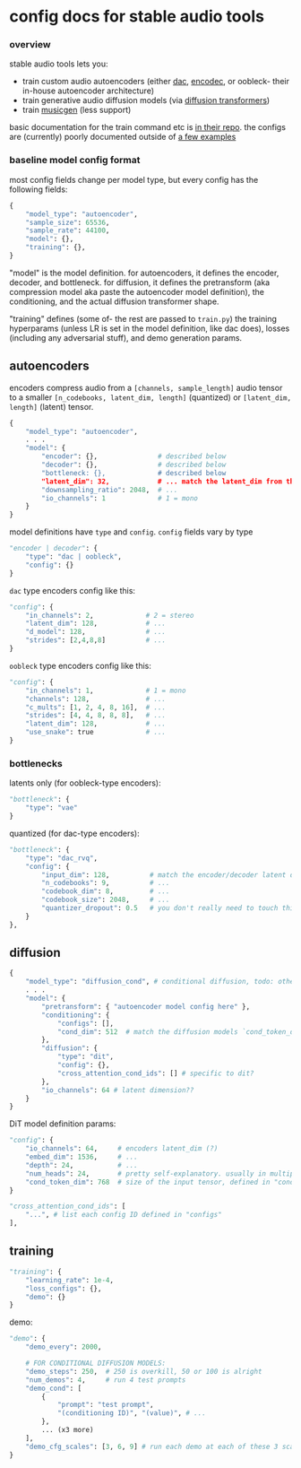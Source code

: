 # config docs for stable audio tools

### overview

stable audio tools lets you:
- train custom audio autoencoders (either [dac](https://github.com/descriptinc/descript-audio-codec), [encodec](https://github.com/facebookresearch/audiocraft/blob/main/docs/ENCODEC.md), or oobleck- their in-house autoencoder architecture)
- train generative audio diffusion models (via [diffusion transformers](https://arxiv.org/pdf/2212.09748.pdf))
- train [musicgen](https://github.com/facebookresearch/audiocraft/blob/main/docs/MUSICGEN.md) (less support)

basic documentation for the train command etc is [in their repo](https://github.com/Stability-AI/stable-audio-tools/blob/main/README.md). the configs are (currently) poorly documented outside of [a few examples](https://github.com/Stability-AI/stable-audio-tools/tree/main/stable_audio_tools/configs)

### baseline model config format

most config fields change per model type, but every config has the following fields:

```py
{
    "model_type": "autoencoder", 
    "sample_size": 65536,
    "sample_rate": 44100,
    "model": {},
    "training": {},  
}
```

"model" is the model definition. for autoencoders, it defines the encoder, decoder, and bottleneck. for diffusion, it defines the pretransform (aka compression model aka paste the autoencoder model definition), the conditioning, and the actual diffusion transformer shape.

"training" defines (some of- the rest are passed to `train.py`) the training hyperparams (unless LR is set in the model definition, like dac does), losses (including any adversarial stuff), and demo generation params.

## autoencoders

encoders compress audio from a `[channels, sample_length]` audio tensor to a smaller `[n_codebooks, latent_dim, length]` (quantized) or `[latent_dim, length]` (latent) tensor.

```py
{
    "model_type": "autoencoder",
    . . .
    "model": {
        "encoder": {},               # described below
        "decoder": {},               # described below
        "bottleneck: {},             # described below
        "latent_dim": 32,            # ... match the latent_dim from the model config, described below
        "downsampling_ratio": 2048,  # ...
        "io_channels": 1             # 1 = mono
    }
}
```

model definitions have `type` and `config`. `config` fields vary by type

```py
"encoder | decoder": {
    "type": "dac | oobleck",
    "config": {}
}
```

`dac` type encoders config like this:

```py
"config": {
    "in_channels": 2,             # 2 = stereo
    "latent_dim": 128,            # ...
    "d_model": 128,               # ...
    "strides": [2,4,8,8]          # ...
}
```

`oobleck` type encoders config like this:

```py
"config": {
    "in_channels": 1,             # 1 = mono
    "channels": 128,              # ...
    "c_mults": [1, 2, 4, 8, 16],  # ...
    "strides": [4, 4, 8, 8, 8],   # ...
    "latent_dim": 128,            # ...
    "use_snake": true             # ...
}
```

### bottlenecks

latents only (for oobleck-type encoders):

```py
"bottleneck": {
    "type": "vae"
}
```

quantized (for dac-type encoders):

```py
"bottleneck": {
    "type": "dac_rvq",
    "config": {
        "input_dim": 128,          # match the encoder/decoder latent dim
        "n_codebooks": 9,          # ...
        "codebook_dim": 8,         # ...
        "codebook_size": 2048,     # ...
        "quantizer_dropout": 0.5   # you don't really need to touch this
    }
},
```

## diffusion

```py
{
    "model_type": "diffusion_cond", # conditional diffusion, todo: others
    . . .
    "model": {
        "pretransform": { "autoencoder model config here" },
        "conditioning": {
            "configs": [],
            "cond_dim": 512  # match the diffusion models `cond_token_dim` (??)
        },
        "diffusion": {
            "type": "dit",
            "config": {},
            "cross_attention_cond_ids": [] # specific to dit?
        },
        "io_channels": 64 # latent dimension?? 
    }
}
```

DiT model definition params:

```py
"config": {
    "io_channels": 64,     # encoders latent_dim (?)
    "embed_dim": 1536,     # ...
    "depth": 24,           # ...
    "num_heads": 24,       # pretty self-explanatory. usually in multiples of 8
    "cond_token_dim": 768  # size of the input tensor, defined in "conditioning"
}
```

```py
"cross_attention_cond_ids": [
    "...", # list each config ID defined in "configs"
],
```

## training

```py
"training": {
    "learning_rate": 1e-4,
    "loss_configs": {},
    "demo": {}
}
```

demo:

```py
"demo": {
    "demo_every": 2000,

    # FOR CONDITIONAL DIFFUSION MODELS:
	"demo_steps": 250,  # 250 is overkill, 50 or 100 is alright
    "num_demos": 4,     # run 4 test prompts
    "demo_cond": [
        {
            "prompt": "test prompt",
            "(conditioning ID)", "(value)", # ...
        },
        ... (x3 more)
    ],
    "demo_cfg_scales": [3, 6, 9] # run each demo at each of these 3 scales. it will use the same seed. generally wont have to touch this.
}
```
